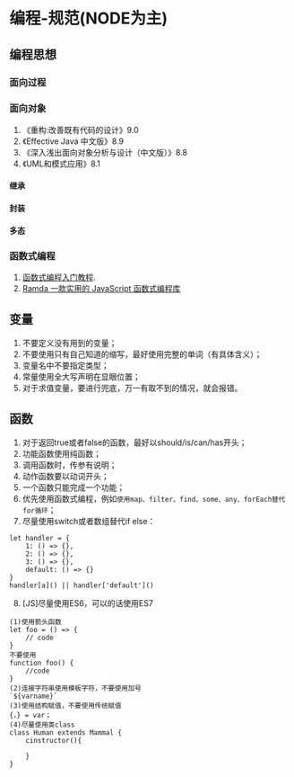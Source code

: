 # 编程-规范(NODE为主)


## 编程思想

### 面向过程

### 面向对象

1. 《重构:改善既有代码的设计》9.0
2. 《Effective Java 中文版》8.9
3. 《深入浅出面向对象分析与设计（中文版）》8.8
4. 《UML和模式应用》8.1

#### 继承

#### 封装

#### 多态

### 函数式编程

1. [函数式编程入门教程](https://www.ruanyifeng.com/blog/2017/02/fp-tutorial.html).
2. [Ramda 一款实用的 JavaScript 函数式编程库](https://ramda.cn/)

## 变量

1. 不要定义没有用到的变量；
2. 不要使用只有自己知道的缩写，最好使用完整的单词（有具体含义）；
3. 变量名中不要指定类型；
4. 常量使用全大写声明在显眼位置；
5. 对于求值变量，要进行兜底，万一有取不到的情况，就会报错。

## 函数

1. 对于返回true或者false的函数，最好以should/is/can/has开头；
2. 功能函数使用纯函数；
3. 调用函数时，传参有说明；
4. 动作函数要以动词开头；
5. 一个函数只能完成一个功能；
6. 优先使用函数式编程，例如`使用map、filter、find、some、any、forEach替代for循环`；
7. 尽量使用switch或者数组替代if else：
```
let handler = {
    1: () => {},
    2: () => {},
    3: () => {},
    default: () => {}
}
handler[a]() || handler['default']()
```
8. [JS]尽量使用ES6，可以的话使用ES7
```
(1)使用箭头函数
let foo = () => {
    // code
}
不要使用
function foo() {
    //code
}
(2)连接字符串使用模板字符，不要使用加号
`${varname}`
(3)使用结构赋值，不要使用传统赋值
{，} = var；
(4)尽量使用类class
class Human extends Mammal {
    cinstructor(){
        
    }
}
```
